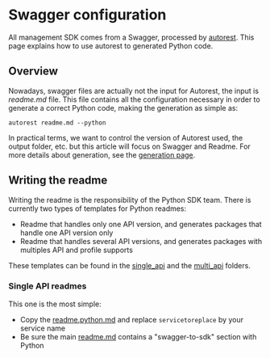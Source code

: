 # Swagger configuration

All management SDK comes from a Swagger, processed by [autorest](https://github.com/Azure/autorest.python). This page explains how to use autorest to generated Python code.

## Overview

Nowadays, swagger files are actually not the input for Autorest, the input is _readme.md_ file. This file contains all the configuration necessary in order to generate a correct Python code, making the generation as simple as:

```shell
autorest readme.md --python
```

In practical terms, we want to control the version of Autorest used, the output folder, etc. but this article will focus on Swagger and Readme. For more details about generation, see the [generation page](https://github.com/Azure/azure-sdk-for-python/blob/main/doc/dev/mgmt/generation.md).

## Writing the readme

Writing the readme is the responsibility of the Python SDK team. There is currently two types of templates for Python readmes:
- Readme that handles only one API version, and generates packages that handle one API version only
- Readme that handles several API versions, and generates packages with multiples API and profile supports

These templates can be found in the [single_api](https://github.com/Azure/azure-sdk-for-python/blob/main/doc/dev/mgmt/swagger/single_api) and the [multi_api](https://github.com/Azure/azure-sdk-for-python/blob/main/doc/dev/mgmt/swagger/multi_api) folders.


### Single API readmes

This one is the most simple:
- Copy the [readme.python.md](https://github.com/Azure/azure-sdk-for-python/blob/main/doc/dev/mgmt/swagger/single_api/readme.python.md) and replace `servicetoreplace` by your service name
- Be sure the main [readme.md](https://github.com/Azure/azure-sdk-for-python/blob/main/doc/dev/mgmt/swagger/single_api/readme.md) contains a "swagger-to-sdk" section with Python



